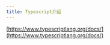 ```yaml
---
title: Typescript介绍
---
```


[https://www.typescriptlang.org/docs/](https://www.typescriptlang.org/docs/)
